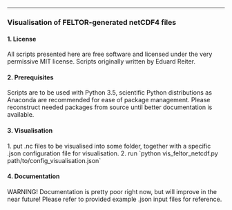 <hr>
<h3> Visualisation of FELTOR-generated netCDF4 files</h3>
<h4> 1. License </h4>
All scripts presented here are free software and licensed under the very permissive MIT license. Scripts originally written by Eduard Reiter.

<h4> 2. Prerequisites </h4>
Scripts are to be used with Python 3.5, scientific Python distributions as Anaconda are recommended for ease of package management. Please reconstruct needed packages from source until better documentation is available.

<h4> 3. Visualisation </h4>
1. put .nc files to be visualised into some folder, together with a specific .json configuration file for visualisation.
2. run `python vis_feltor_netcdf.py path/to/config_visualisation.json`

<h4> 4. Documentation </h4>
WARNING! Documentation is pretty poor right now, but will improve in the near future! Please refer to provided example .json input files for reference.
